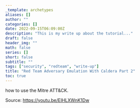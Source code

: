 ```yaml
---
_template: archetypes
aliases: []
author: ""
categories: []
date: 2022-09-15T06:09:00Z
description: "This is my write up about the tutorial..."
draft: false
header_img: ""
math: false
series: []
short: false
subtitle: ""
tags: ["security", "redteam", "write-up"]
title: "Red Team Adversary Emulation With Caldera Part 2"
toc: true
---
```


how to use the Mitre ATT&CK.

Source: https://youtu.be/EIHLXWnK1Dw
